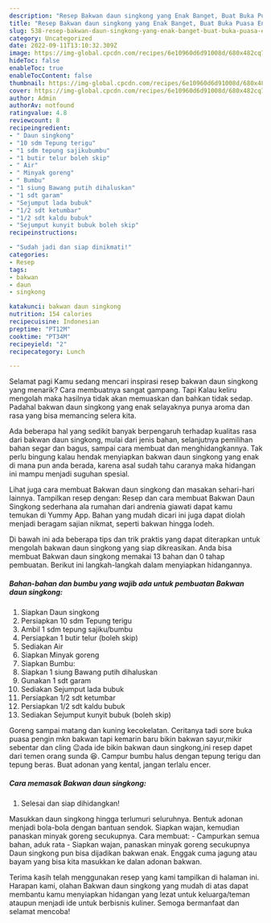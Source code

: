 ```yaml
---
description: "Resep Bakwan daun singkong yang Enak Banget, Buat Buka Puasa Enak"
title: "Resep Bakwan daun singkong yang Enak Banget, Buat Buka Puasa Enak"
slug: 538-resep-bakwan-daun-singkong-yang-enak-banget-buat-buka-puasa-enak
category: Uncategorized
date: 2022-09-11T13:10:32.309Z
image: https://img-global.cpcdn.com/recipes/6e10960d6d91008d/680x482cq70/bakwan-daun-singkong-foto-resep-utama.jpg
hideToc: false
enableToc: true
enableTocContent: false
thumbnail: https://img-global.cpcdn.com/recipes/6e10960d6d91008d/680x482cq70/bakwan-daun-singkong-foto-resep-utama.jpg
cover: https://img-global.cpcdn.com/recipes/6e10960d6d91008d/680x482cq70/bakwan-daun-singkong-foto-resep-utama.jpg
author: Admin
authorAv: notfound
ratingvalue: 4.8
reviewcount: 8
recipeingredient:
- " Daun singkong"
- "10 sdm Tepung terigu"
- "1 sdm tepung sajikubumbu"
- "1 butir telur boleh skip"
- " Air"
- " Minyak goreng"
- " Bumbu"
- "1 siung Bawang putih dihaluskan"
- "1 sdt garam"
- "Sejumput lada bubuk"
- "1/2 sdt ketumbar"
- "1/2 sdt kaldu bubuk"
- "Sejumput kunyit bubuk boleh skip"
recipeinstructions:

- "Sudah jadi dan siap dinikmati!"
categories:
- Resep
tags:
- bakwan
- daun
- singkong

katakunci: bakwan daun singkong 
nutrition: 154 calories
recipecuisine: Indonesian
preptime: "PT12M"
cooktime: "PT34M"
recipeyield: "2"
recipecategory: Lunch

---
```



Selamat pagi Kamu sedang mencari inspirasi resep bakwan daun singkong yang menarik? Cara membuatnya sangat gampang. Tapi Kalau keliru mengolah maka hasilnya tidak akan memuaskan dan bahkan tidak sedap. Padahal bakwan daun singkong yang enak selayaknya punya aroma dan rasa yang bisa memancing selera kita.


Ada beberapa hal yang sedikit banyak berpengaruh terhadap kualitas rasa dari bakwan daun singkong, mulai dari jenis bahan, selanjutnya pemilihan bahan segar dan bagus, sampai cara membuat dan menghidangkannya. Tak perlu bingung kalau hendak menyiapkan bakwan daun singkong yang enak di mana pun anda berada, karena asal sudah tahu caranya maka hidangan ini mampu menjadi suguhan spesial.

Lihat juga cara membuat Bakwan daun singkong dan masakan sehari-hari lainnya. Tampilkan resep dengan: Resep dan cara membuat Bakwan Daun Singkong sederhana ala rumahan dari andrenia giawati dapat kamu temukan di Yummy App. Bahan yang mudah dicari ini juga dapat diolah menjadi beragam sajian nikmat, seperti bakwan hingga lodeh.


Di bawah ini ada beberapa tips dan trik praktis yang dapat diterapkan untuk mengolah bakwan daun singkong yang siap dikreasikan. Anda bisa membuat Bakwan daun singkong memakai 13 bahan dan 0 tahap pembuatan. Berikut ini langkah-langkah dalam menyiapkan hidangannya.

<!--inarticleads1-->

##### Bahan-bahan dan bumbu yang wajib ada untuk pembuatan Bakwan daun singkong:

1. Siapkan  Daun singkong
1. Persiapkan 10 sdm Tepung terigu
1. Ambil 1 sdm tepung sajiku/bumbu
1. Persiapkan 1 butir telur (boleh skip)
1. Sediakan  Air
1. Siapkan  Minyak goreng
1. Siapkan  Bumbu:
1. Siapkan 1 siung Bawang putih dihaluskan
1. Gunakan 1 sdt garam
1. Sediakan Sejumput lada bubuk
1. Persiapkan 1/2 sdt ketumbar
1. Persiapkan 1/2 sdt kaldu bubuk
1. Sediakan Sejumput kunyit bubuk (boleh skip)


Goreng sampai matang dan kuning kecokelatan. Ceritanya tadi sore buka puasa pengin mkn bakwan tapi kemarin baru bikin bakwan sayur,mikir sebentar dan cling 😉ada ide bikin bakwan daun singkong,ini resep dapet dari temen orang sunda 😆. Campur bumbu halus dengan tepung terigu dan tepung beras. Buat adonan yang kental, jangan terlalu encer. 

<!--inarticleads2-->

##### Cara memasak Bakwan daun singkong:


1. Selesai dan siap dihidangkan!

Masukkan daun singkong hingga terlumuri seluruhnya. Bentuk adonan menjadi bola-bola dengan bantuan sendok. Siapkan wajan, kemudian panaskan minyak goreng secukupnya. Cara membuat: - Campurkan semua bahan, aduk rata - Siapkan wajan, panaskan minyak goreng secukupnya Daun singkong pun bisa dijadikan bakwan enak. Enggak cuma jagung atau bayam yang bisa kita masukkan ke dalan adonan bakwan. 

Terima kasih telah menggunakan resep yang kami tampilkan di halaman ini. Harapan kami, olahan Bakwan daun singkong yang mudah di atas dapat membantu kamu menyiapkan hidangan yang lezat untuk keluarga/teman ataupun menjadi ide untuk berbisnis kuliner. Semoga bermanfaat dan selamat mencoba!
